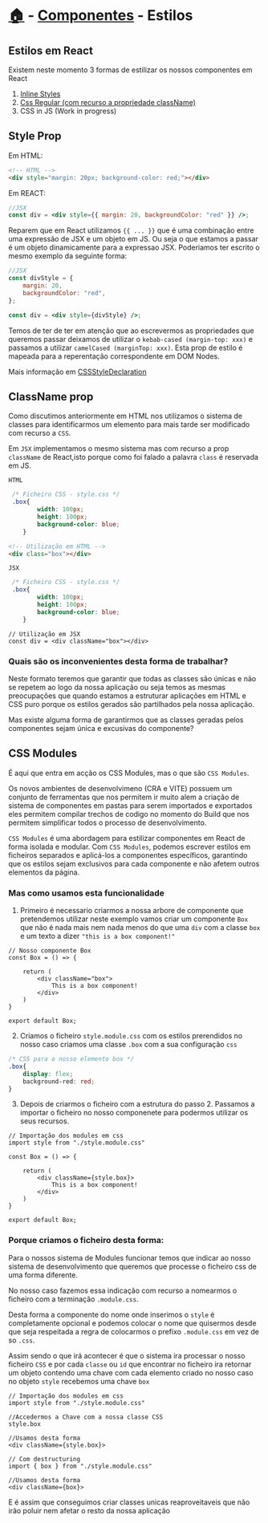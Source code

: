 # [🏠](./README.md) - [Componentes](./componentes.md) - Estilos

## Estilos em React

Existem neste momento 3 formas de estilizar os nossos componentes em React

1. [Inline Styles](#style-prop)
2. [Css Regular (com recurso a propriedade className)](#classname-prop)
3. CSS in JS (Work in progress)

## Style Prop

Em HTML:

```html
<!-- HTML -->
<div style="margin: 20px; background-color: red;"></div>
```

Em REACT:

```jsx
//JSX
const div = <div style={{ margin: 20, backgroundColor: "red" }} />;
```

Reparem que em React utilizamos `{{ ... }}` que é uma combinação entre uma expressão de JSX e um objeto em JS. Ou seja o que estamos a passar é um objeto dinamicamente para a expressao JSX. Poderiamos ter escrito o mesmo exemplo da seguinte forma:

```jsx
//JSX
const divStyle = {
	margin: 20,
	backgroundColor: "red",
};

const div = <div style={divStyle} />;
```

Temos de ter de ter em atenção que ao escrevermos as propriedades que queremos passar deixamos de utilizar o `kebab-cased (margin-top: xxx)` e passamos a utilizar `camelCased (marginTop: xxx)`. Esta prop de estilo é mapeada para a reperentação correspondente em DOM Nodes.

Mais informação em [CSSStyleDeclaration](https://developer.mozilla.org/en-US/docs/Web/API/CSSStyleDeclaration)

## ClassName prop

Como discutimos anteriormente em HTML nos utilizamos o sistema de classes para identificarmos um elemento para mais tarde ser modificado com recurso a `CSS`.

Em `JSX` implementamos o mesmo sistema mas com recurso a prop `className` de React,isto porque como foi falado a palavra `class` é reservada em JS.

`HTML`

```CSS
 /* Ficheiro CSS - style.css */
 .box{
        width: 100px;
        height: 100px;
        background-color: blue;
    }
```

```HTML
<!-- Utilização em HTML -->
<div class="box"></div>
```

`JSX`

```CSS
 /* Ficheiro CSS - style.css */
 .box{
        width: 100px;
        height: 100px;
        background-color: blue;
    }
```

```JSX
// Utilização em JSX
const div = <div className="box"></div>
```

### **Quais são os inconvenientes desta forma de trabalhar?**

Neste formato teremos que garantir que todas as classes são únicas e não se repetem ao logo da nossa aplicação ou seja temos as mesmas preocupações que quando estamos a estruturar aplicações em HTML e CSS puro porque os estilos gerados são partilhados pela nossa aplicação.

Mas existe alguma forma de garantirmos que as classes geradas pelos componentes sejam única e excusivas do componente?

## CSS Modules

É aqui que entra em acção os CSS Modules, mas o que são `CSS Modules`.

Os novos ambientes de desenvolvimeno (CRA e VITE) possuem um conjunto de ferramentas que nos permitem ir muito alem a criação de sistema de componentes em pastas para serem importados e exportados eles permitem compilar trechos de codigo no momento do Build que nos permitem simplificar todos o processo de desenvolvimento.

`CSS Modules` é uma abordagem para estilizar componentes em React de forma isolada e modular. Com `CSS Modules`, podemos escrever estilos em ficheiros separados e aplicá-los a componentes específicos, garantindo que os estilos sejam exclusivos para cada componente e não afetem outros elementos da página.

### Mas como usamos esta funcionalidade

1. Primeiro é necessario criarmos a nossa arbore de componente que pretendemos utilizar neste exemplo vamos criar um componente `Box` que não é nada mais nem nada menos do que uma `div` com a classe `box` e um texto a dizer `"this is a box component!"`

```JSX
// Nosso componente Box
const Box = () => {

    return (
        <div className="box">
            This is a box component!
        </div>
    )
}

export default Box;
```

2. Criamos o ficheiro `style.module.css` com os estilos prerendidos no nosso caso criamos uma classe `.box` com a sua configuração `css`

```CSS
/* CSS para o nosso elemento box */
.box{
    display: flex;
    background-red: red;
}
```

3. Depois de criarmos o ficheiro com a estrutura do passo 2. Passamos a importar o ficheiro no nosso componenete para podermos utilizar os seus recursos.

```JSX
// Importação dos modules em css
import style from "./style.module.css"

const Box = () => {

    return (
        <div className={style.box}>
            This is a box component!
        </div>
    )
}

export default Box;
```

### Porque criamos o ficheiro desta forma:

Para o nossos sistema de Modules funcionar temos que indicar ao nosso sistema de desenvolvimento que queremos que processe o ficheiro css de uma forma diferente.

No nosso caso fazemos essa indicação com recurso a nomearmos o ficheiro com a terminação `.module.css`.

Desta forma a componente do nome onde inserimos o `style` é completamente opcional e podemos colocar o nome que quisermos desde que seja respeitada a regra de colocarmos o prefixo `.module.css` em vez de so `.css`.

Assim sendo o que irá acontecer é que o sistema ira processar o nosso ficheiro `CSS` e por cada `classe` ou `id` que encontrar no ficheiro ira retornar um objeto contendo uma chave com cada elemento criado no nosso caso no objeto `style` recebemos uma chave `box`

```JSX
// Importação dos modules em css
import style from "./style.module.css"

//Accedermos a Chave com a nossa classe CSS
style.box

//Usamos desta forma
<div className={style.box}>

// Com destructuring
import { box } from "./style.module.css"

//Usamos desta forma
<div className={box}>
```

E é assim que conseguimos criar classes unicas reaproveitaveis que não irão poluir nem afetar o resto da nossa aplicação
